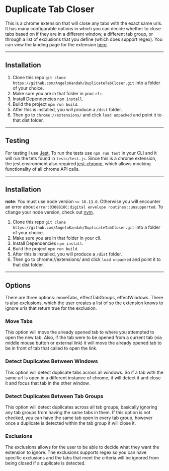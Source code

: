 # Duplicate Tab Closer

This is a chrome extension that will close any tabs with the exact same urls.
It has many configurable options in which you can decide whether to close tabs based on if they are in a different window, a different tab group, or through a list of exclusions that you define (which does support regex).
You can view the landing page for the extension [here](https://angelokandah.github.io/DuplicateTabCloserLandingPage/).

---

## Installation


1. Clone this repo `git clone https://github.com/AngeloKandah/DuplicateTabCloser.git` into a folder of your choice.
2. Make sure you are in that folder in your `cli`.
2. Install Dependencies `npm install`.
3. Build the project `npm run build`.
4. After this is installed, you will produce a `/dist` folder.
5. Then go to `chrome://extensions/` and click `load unpacked` and point it to that dist folder.

---

## Testing

For testing I use [Jest](https://jestjs.io/). To run the tests use `npm run test` in your CLI and it will run the tets found in `tests/test.js`. Since this is a chrome extension, the jest environment also required [jest-chrome](https://www.npmjs.com/package/jest-chrome), which allows mocking functionality of all chrome API calls.

---

## Installation
**note**: You must use node version `<= 16.13.0`. Otherwise you will encounter an error about `error:0308010C:digital envelope routines::unsupported`.
To change your node version, check out [nvm](https://github.com/nvm-sh/nvm).


1. Clone this repo `git clone https://github.com/AngeloKandah/DuplicateTabCloser.git` into a folder of your choice.
2. Make sure you are in that folder in your cli.
2. Install Dependencies `npm install`.
3. Build the project `npm run build`.
4. After this is installed, you will produce a `/dist` folder.
5. Then go to chrome://extensions/ and click `load unpacked` and point it to that dist folder.

---

## Options
There are three options: moveTabs, effectTabGroups, effectWindows.
There is also exclusions, which the user creates a list of so the extension knows to ignore urls that return true for the exclusion.

### Move Tabs

This option will move the already opened tab to where you attempted to open the new tab. Also, if the tab were to be opened from a current tab (via middle mouse button or external link) it will move the already opened tab to be in front of tab that called to open the link.

### Detect Duplicates Between Windows

This option will detect duplicate tabs across all windows. So if a tab with the same url is open in a different instance of chrome, it will detect it and close it and focus that tab in the other window.

### Detect Duplicates Between Tab Groups

This option will detect duplicates across all tab groups, basically ignoring any tab groups from having the same tabs in them. If this option is not checked, you can have the same tab open in every tab group, however once a duplicate is detected within the tab group it will close it.

### Exclusions

The exclusions allows for the user to be able to decide what they want the extension to ignore. The exclusions supports regex so you can have specific exclusions and the tabs that meet the criteria will be ignored from being closed if a duplicate is detected.
